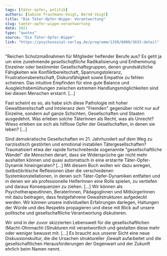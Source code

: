 ```yaml
---
tags: [täter-opfer, politik]
authors: [Sabine Trautmann-Voigt, Bernd Voigt]
title: "Die Täter-Opfer-Wippe: Verantwortung"
slug: taeter-opfer-wippe-verantwortung
date: 2021
type: "quotes"
source: "Die Täter-Opfer-Wippe"
link: "https://psychosozial-verlag.de/programm/1330/6000/3033-detail"
---
```


"Reichen Schutzmaßnahmen für Mitglieder helfender Berufe aus? Es geht ja um eine zunehmende *gesellschaftliche* Radikalisierung und Enthemmung Einzelner oder bestimmter Gesellschaftsgruppen, denen grundsätzliche Fähigkeiten wie Konfliktbereitschaft, Spannungstoleranz, Frustrationsbereitschaft, Diskursfähigkeit sowie Empathie zu fehlen scheinen. Das intuitive Empfinden für eine gute Balance und Ausgleichsbemühungen zwischen extremen Handlungsmöglichkeiten sind bei diesen Menschen erstarrt. […]

Fast scheint es so, als habe sich diese Pathologie mit hoher Gewaltbereitschaft und Intoleranz dem "Fremden" gegenüber nicht nur auf Einzelne, sondern auf ganze Schichten, Gesellschaften und Staaten ausgedehnt. Was erleben solche TäterInnen als Recht, was als Unrecht? Wieso erleben sie sich als hilflose Opfer der Gesellschaften, in denen sie leben? […]

Sind demokratische Gesellschaften im 21. Jahrhundert auf dem Weg zu narzisstisch gestörten und emotional instabilen Tätergesellschaften? Traumatisiert etwa der rapide fortschreitende sogenannte "gesellschaftliche Wandel" die Menschen derart, dass sie Widersprüche gar nicht mehr aushalten können und quasi automatisch in eine erstarrte Täter-Opfer-Dynamik hineingeraten? […] Mit diesem Buch wollen wir dazu anregen, (selbst)kritische Reflexionen über die verschiedenen Systemkonstellationen, in denen sich Täter-Opfer-Dynamiken entfalten und in denen wir als professionelle HelferInnen eine Rolle spielen, zu vertiefen und daraus Konsequenzen zu ziehen. […] Wir können als PsychotherapeutInnen, BeraterInnen, PädagogInnen und MitbürgerInnen mit dazu beitragen, dass festgefahrene Gewaltstrukturen aufgedeckt werden. Wir können unsere individuellen Erfahrungen darlegen, Haltungen der Würde und des Respekts propagieren und diese mit Blick auf unsere politische und gesellschaftliche Verantwortung diskutieren.

Wir sind in der zuvor skizzierten Lebenswelt für die gesellschaftlichen (Macht-Ohnmacht-)Strukturen mit verantwortlich und gestalten diese mehr oder weniger bewusst mit. […] Es braucht aus unserer Sicht eine neue Diskussionskultur, die die Ursachen struktureller ‚Gewalt aufarbeitet und die gesellschaftlichen Herausforderungen der Gegenwart und der Zukunft ehrlich beim Namen nennt.